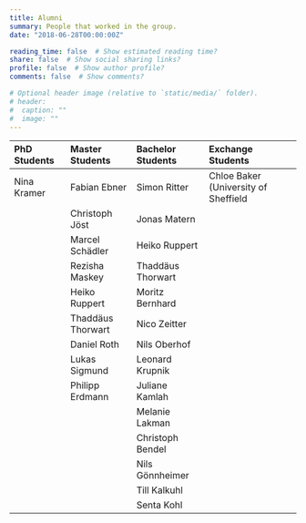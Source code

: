 ```yaml
---
title: Alumni
summary: People that worked in the group.
date: "2018-06-28T00:00:00Z"

reading_time: false  # Show estimated reading time?
share: false  # Show social sharing links?
profile: false  # Show author profile?
comments: false  # Show comments?

# Optional header image (relative to `static/media/` folder).
# header:
#  caption: ""
#  image: ""
---
```

|PhD Students|Master Students|Bachelor Students|Exchange Students|
|:-----------|:--------------|:----------------|:----------------|
|Nina Kramer |Fabian Ebner   |Simon Ritter     |Chloe Baker (University of Sheffield|
||Christoph Jöst|Jonas Matern||
||Marcel Schädler|Heiko Ruppert||
||Rezisha Maskey|Thaddäus Thorwart||
||Heiko Ruppert|Moritz Bernhard||
||Thaddäus Thorwart|Nico Zeitter||
||Daniel Roth|Nils Oberhof||
||Lukas Sigmund|Leonard Krupnik||
||Philipp Erdmann|Juliane Kamlah||
|||Melanie Lakman||
|||Christoph Bendel||
|||Nils Gönnheimer||
|||Till Kalkuhl||
|||Senta Kohl||
































